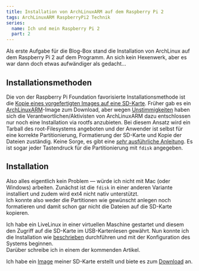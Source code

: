 ```yaml
---
title: Installation von ArchLinuxARM auf dem Raspberry Pi 2
tags: ArchLinuxARM RaspberryPi2 Technik
series:
  name: Ich und mein Raspberry Pi 2
  part: 2
---
```

Als erste Aufgabe für die Blog-Box stand die Installation von ArchLinux auf dem Raspberry Pi 2 auf dem Programm.
An sich kein Hexenwerk, aber es war dann doch etwas aufwändiger als gedacht…

## Installationsmethoden
Die von der Raspberry Pi Foundation favorisierte Installationsmethode ist die [Kopie eines vorgefertigten Images auf eine SD-Karte][image-install].
Früher gab es ein [ArchLinuxARM][alarm]-Image zum Download, aber wegen [Unstimmigkeiten][hate] haben sich die Verantwortlichen/Aktivisten von ArchLinuxARM dazu entschlossen nur noch eine Installation via rootfs anzubieten.
Bei diesem Ansatz wird ein Tarball des root-Filesystems angeboten und der Anwender ist selbst für eine korrekte Partitionierung, Formatierung der SD-Karte und Kopie der Dateien zuständig.
Keine Sorge, es gibt eine [*sehr* ausführliche Anleitung][alarm-install]. Es ist sogar jeder Tastendruck für die Partitionierung mit `fdisk` angegeben.

## Installation
Also alles eigentlich kein Problem — würde ich nicht mit Mac (oder Windows) arbeiten.
Zunächst ist die `fdisk` in einer anderen Variante installiert und zudem wird ext4 nicht nativ unterstützt.   
Ich konnte also weder die Partitionen wie gewünscht anlegen noch formatieren und damit schon gar nicht die Dateien auf die SD-Karte kopieren.

Ich habe ein LiveLinux in einer virtuellen Maschine gestartet und diesem den Zugriff auf die SD-Karte im USB-Kartenlesen gewährt.
Nun konnte ich die Installation wie [beschrieben][alarm-install] durchführen und mit der Konfiguration des Systems beginnen.   
Darüber schreibe ich in einem der kommenden Artikel.

Ich habe ein [Image][alarm-image] meiner SD-Karte erstellt und biete es zum [Download][alarm-image] an.

[hate]: http://archlinuxarm.org/forum/viewtopic.php?f=31&t=7966&#p43241
[alarm]: http://archlinuxarm.org
[image-install]: https://www.raspberrypi.org/documentation/installation/installing-images/
[alarm-install]: http://archlinuxarm.org/platforms/armv7/broadcom/raspberry-pi-2#qt-platform_tabs-ui-tabs2
[alarm-image]: https://drive.google.com/folderview?id=0B71Zn3XgfwRcVVhqU2kxcG90Vjg&usp=sharing
